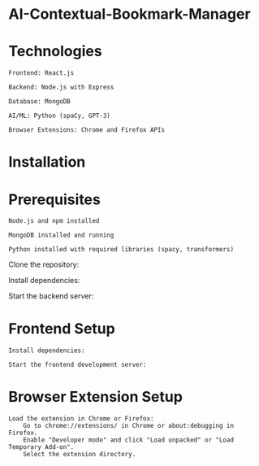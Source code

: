 # AI-Contextual-Bookmark-Manager

# Technologies

    Frontend: React.js
    
    Backend: Node.js with Express
    
    Database: MongoDB
    
    AI/ML: Python (spaCy, GPT-3)
    
    Browser Extensions: Chrome and Firefox APIs

# Installation

# Prerequisites

    Node.js and npm installed
    
    MongoDB installed and running
    
    Python installed with required libraries (spacy, transformers)
    
Clone the repository:

Install dependencies:

Start the backend server:



# Frontend Setup

    Install dependencies:

    Start the frontend development server:


# Browser Extension Setup

    Load the extension in Chrome or Firefox:
        Go to chrome://extensions/ in Chrome or about:debugging in Firefox.
        Enable "Developer mode" and click "Load unpacked" or "Load Temporary Add-on".
        Select the extension directory.


        
    


    
